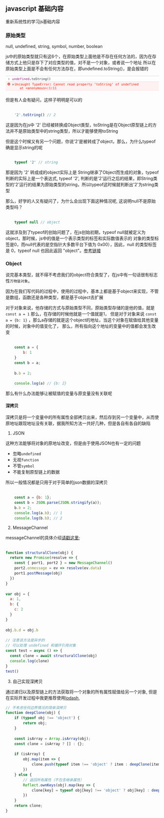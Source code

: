 ## javascript 基础内容

重新系统性的学习js基础内容

### 原始类型

null, undefined, string, symbol, number, boolean

js中的原始类型就只有这6个，在原始类型上面他是不存在任何方法的，因为在存储方式上他只是存下了对应类型的值，对不是一个对象，或者说一个地址
所以在原始类型上面是不会有任何方法存在，即undefined.toString()，是会报错的

![例子](../public/image/1.png)

但是有人会有疑问，这样子明明是可以的

``` javascript

    '2'.toString() // 2

```

这是因为在js中 '2' 已经被转换成Object类型，toString是在Object原型链上的方法并不是原始类型中的string类型，所以才能够使用toString

但是这个时候又有另一个问题，你说'2'是被转成了object，那么，为什么typeof确是显示string的呢

``` javascript

    typeof '2' // string

```

那是因为 '2' 转成成的object实际上是 String继承了Object而生成的对象，typeof 判断的实际上是一个表达式, typeof '2', 判断的是'2'运行之后的结果，即String类型的'2'运行的结果为原始类型的string，所以typeof这时候就判断出'2'为string类型

那么，好学的人又有疑问了，为什么会出现下面这种情况呢, 这说明null不是原始类型吗？

``` javascript

    typeof null // object

```

这就涉及到了typeof的创始问题了，在js创始初期，typeof null就被定义为object，那时候，js中的值是一个表示类型的标签和实际数值表示的
对象的类型标签是0，而null代表的是空指针大多数平台下值为 0x00），因此，null 的类型标签是 0，typeof null 也因此返回 "object"。[参考链接](https://2ality.com/2013/10/typeof-null.html)

### Object

说完基本类型，就不得不考虑我们的object符合类型了，在js中有一句话很有标志性`万物皆对象`。

因为在我们写代码的过程中，使用的过程中，基本上都是基于object来实现，不管是数组，函数还是各种类型，都是基于object去扩展

对于对象来说，他存储的方式与原始类型不同，原始类型存储的是他的值，就是 `const a = 1` 那么，在存储的时候他就是一个值就是1，
但是对于对象来说 `const a = {b: 1}` ，那么a存储的就是这个object的地址，当这个对象在赋值给其他变量的时候，对象中的值变化了，
那么，所有指向这个地址的变量中的值都会发生改变

``` javascript

    const a = {
        b: 1
    }
    const b = a;

    b.b = 2;

    console.log(a) // {b: 2}

```

那么有什么办法能够让被赋值的变量与原变量没有关联呢

#### 深拷贝

深拷贝是将一个变量中的所有属性全部拷贝出来，然后存到另一个变量中，从而使原地址跟现地址没有关联，据我所知方法一共好几种，但是各自有各自的缺陷

1. JSON

这种方法能够将对象的原地址改变，但是由于使用JSON也有一定的问题

- 忽略`undefined`
- 无视`function`
- 不管`symbol`
- 不能复制原型链上的数据

所以一般情况都是只用于对于简单的json数据的深拷贝

``` javascript

    const a = {b: 1};
    const b = JSON.parse(JSON.stringify(a));
    b.b = 2;
    console.log(a.b); // 1
    console.log(b.b); // 2

```

2. MessageChannel

messageChannel的具体介绍[请戳这里](./messageChannel.html);

``` javascript

function structuralClone(obj) {
  return new Promise(resolve => {
    const { port1, port2 } = new MessageChannel()
    port2.onmessage = ev => resolve(ev.data)
    port1.postMessage(obj)
  })
}

var obj = {
  a: 1,
  b: {
    c: 2
  }
}

obj.b.d = obj.b

// 注意该方法是异步的
// 可以处理 undefined 和循环引用对象
const test = async () => {
  const clone = await structuralClone(obj)
  console.log(clone)
}
test()

```

3. 自己实现深拷贝

通过递归以及原型链上的方法获取将一个对象的所有属性赋值给另一个对象, 但是在实际开发过程中我更推荐使用[lodash](https://lodash.com/docs#cloneDeep),

``` javascript
// 不考虑任何边界情况的简单深拷贝
function deepClone(obj) {
    if (typeof obj !== 'object') {
        return obj;
    }

    const isArray = Array.isArray(obj);
    const clone = isArray ? [] : {};

    if (isArray) {
        obj.map(item => {
            clone.push(typeof item !== 'object' ? item : deepClone(item));
        })
    } else {
        // 返回所有属性（不包含继承属性）
        Reflect.ownKeys(obj).map(key => {
            clone[key] = typeof obj[key] !== 'object' ? obj[key] : deepClone(obj[key])
        })
    }
    return clone;
}

```

